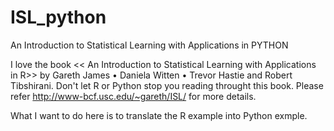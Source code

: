 # ISL_python
An Introduction to Statistical Learning with Applications in PYTHON

I love the book << An Introduction to Statistical Learning with Applications in R>> by Gareth James • Daniela Witten • Trevor Hastie and Robert Tibshirani. Don't let R or Python stop you reading throught this book.  Please refer http://www-bcf.usc.edu/~gareth/ISL/ for more details.

What I want to do here is to translate the R example into Python exmple. 


